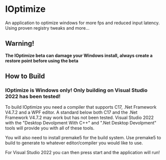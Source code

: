 # IOptimize
An application to optimize windows for more fps and reduced input latency. Using proven registry tweaks and more...

## Warning!

**The IOptimize beta can damage your Windows install, always create a restore point before using the beta**

## How to Build 

### **IOptimize is Windows only! Only building on Visual Studio 2022 has been tested!**

To build IOptimize you need a compiler that supports C17, .Net Framework V4.7.2 and a WPF editor. A standard below both C17 and the .Net Framework V4.7.2 may work but has not been tested. Visual Studio 2022 with the "Desktop Devolpment With C++" and ".Net Desktop Devolpment" tools will provide you with all of these tools.

You will also need to install premake5 for the build system. Use premake5 to build to generate to whatever editor/compiler you would like to use. 

For Visual Studio 2022 you can then press start and the application will run!
